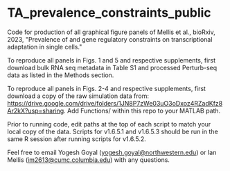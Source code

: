 # TA_prevalence_constraints_public

Code for production of all graphical figure panels of Mellis et al., bioRxiv, 2023, "Prevalence of and gene regulatory constraints on transcriptional adaptation in single cells."

To reproduce all panels in Figs. 1 and 5 and respective supplements, first download bulk RNA seq metadata in Table S1 and processed Perturb-seq data as listed in the Methods section.

To reproduce all panels in Figs. 2-4 and respective supplements, first download a copy of the raw simulation data from: https://drive.google.com/drive/folders/1JN8P7zWe03uO3oDxoz4RZadKfz8Ar2kX?usp=sharing. Add Functions/ within this repo to your MATLAB path.

Prior to running code, edit paths at the top of each script to match your local copy of the data. Scripts for v1.6.5.1 and v1.6.5.3 should be run in the same R session after running scripts for v1.6.5.2.

Feel free to email Yogesh Goyal (yogesh.goyal@northwestern.edu) or Ian Mellis (im2613@cumc.columbia.edu) with any questions.